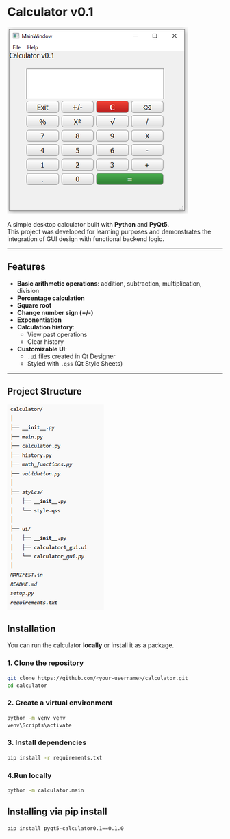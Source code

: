 # Calculator v0.1

![img_1.png](img_1.png)

A simple desktop calculator built with **Python** and **PyQt5**.  
This project was developed for learning purposes and demonstrates the integration of GUI design with functional backend logic.

---

## Features

- **Basic arithmetic operations**: addition, subtraction, multiplication, division
- **Percentage calculation**
- **Square root**
- **Change number sign (+/-)**
- **Exponentiation**
- **Calculation history**:
  - View past operations
  - Clear history
- **Customizable UI**:
  - `.ui` files created in Qt Designer
  - Styled with `.qss` (Qt Style Sheets)

---

## Project Structure

![img_3.png](img_3.png)

## Installation

You can run the calculator **locally** or install it as a package.

### **1. Clone the repository**
```bash
git clone https://github.com/<your-username>/calculator.git
cd calculator
```

### 2. Create a virtual environment
```bash
python -m venv venv
venv\Scripts\activate 
```
### 3. Install dependencies
```bash
pip install -r requirements.txt
```
### 4.Run locally
```bash
python -m calculator.main
```

## Installing via pip install
```bash
pip install pyqt5-calculator0.1==0.1.0
```








